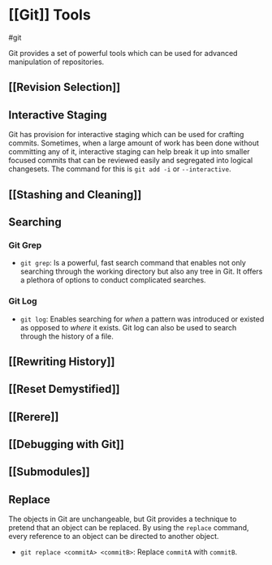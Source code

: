 # [[Git]] Tools
#git 

Git provides a set of powerful tools which can be used for advanced manipulation of repositories.

## [[Revision Selection]]

## Interactive Staging
Git has provision for interactive staging which can be used for crafting commits. Sometimes, when a large amount of work has been done without committing any of it, interactive staging can help break it up into smaller focused commits that can be reviewed easily and segregated into logical changesets. The command for this is `git add -i` or `--interactive`.

## [[Stashing and Cleaning]]

## Searching
### Git Grep
- `git grep`: Is a powerful, fast search command that enables not only searching through the working directory but also any tree in Git. It offers a plethora of options to conduct complicated searches.
### Git Log
- `git log`: Enables searching for *when* a pattern was introduced or existed as opposed to *where* it exists. Git log can also be used to search through the history of a file.

## [[Rewriting History]]

## [[Reset Demystified]]

## [[Rerere]]

## [[Debugging with Git]]

## [[Submodules]]

## Replace
The objects in Git are unchangeable, but Git provides a technique to pretend that an object can be replaced. By using the `replace` command, every reference to an object can be directed to another object.

- `git replace <commitA> <commitB>`: Replace `commitA` with `commitB`.